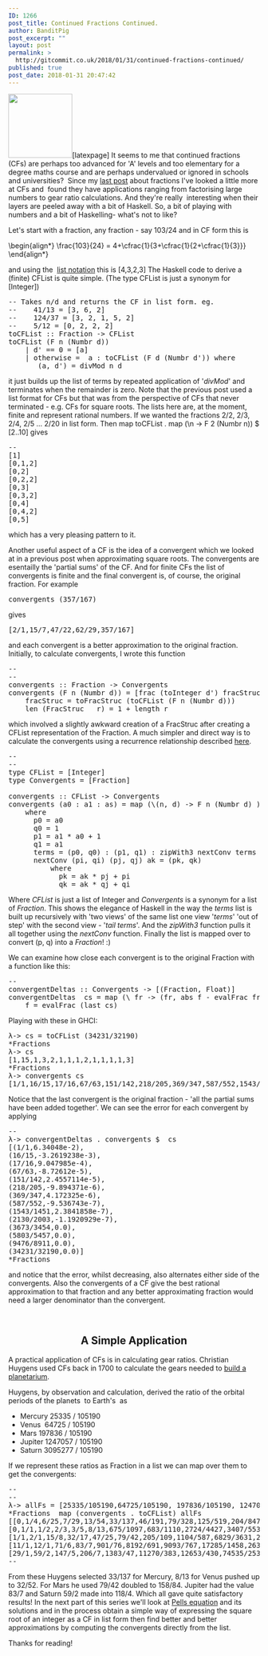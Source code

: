 ```yaml
---
ID: 1266
post_title: Continued Fractions Continued.
author: BanditPig
post_excerpt: ""
layout: post
permalink: >
  http://gitcommit.co.uk/2018/01/31/continued-fractions-continued/
published: true
post_date: 2018-01-31 20:47:42
---
```

<img class="alignnone size-full wp-image-317" src="http://gitcommit.co.uk/wp-content/uploads/2017/03/refresh.png" alt="" width="128" height="128" />[latexpage]
It seems to me that continued fractions (CFs) are perhaps too advanced for 'A' levels and too elementary for a degree maths course and are perhaps undervalued or ignored in schools and universities?  Since my <a href="http://gitcommit.co.uk/2017/11/22/parsers-to-fractions-to-square-roots/">last post</a> about fractions I've looked a little more at CFs and  found they have applications ranging from factorising large numbers to gear ratio calculations. And they're really  interesting when their layers are peeled away with a bit of Haskell. So, a bit of playing with numbers and a bit of Haskelling- what's not to like?

Let's start with a fraction, any fraction - say 103/24 and in CF form this is

\begin{align*}
\frac{103}{24} = 4+\cfrac{1}{3+\cfrac{1}{2+\cfrac{1}{3}}}
\end{align*}

and using the  <a href="http://gitcommit.co.uk/2017/11/22/parsers-to-fractions-to-square-roots/">list notation</a> this is [4,3,2,3]
The Haskell code to derive a (finite) CFList is quite simple. (The type CFList is just a synonym for [Integer])
<pre class="lang:haskell decode:true">-- Takes n/d and returns the CF in list form. eg.
--    41/13 = [3, 6, 2]
--    124/37 = [3, 2, 1, 5, 2]
--    5/12 = [0, 2, 2, 2]
toCFList :: Fraction -&gt; CFList
toCFList (F n (Numbr d))
    | d' == 0 = [a]
    | otherwise =  a : toCFList (F d (Numbr d')) where
       (a, d') = divMod n d</pre>
it just builds up the list of terms by repeated application of '<em>divMod</em>' and terminates when the remainder is zero.
Note that the previous post used a list format for CFs but that was from the perspective of CFs that never terminated - e.g. CFs for square roots. The lists here are, at the moment, finite and represent rational numbers.
If we wanted the fractions 2/2, 2/3, 2/4, 2/5 ... 2/20 in list form. Then <span class="lang:haskell decode:true crayon-inline ">map toCFList . map (\n -&gt; F 2 (Numbr n)) $ [2..10]</span> gives
<pre class="lang:haskell decode:true ">--
[1]
[0,1,2]
[0,2]
[0,2,2]
[0,3]
[0,3,2]
[0,4]
[0,4,2]
[0,5]</pre>
which has a very pleasing pattern to it.

Another useful aspect of a CF is the idea of a convergent which we looked at in a previous post when approximating square roots. The convergents are esentailly the 'partial sums' of the CF. And for finite CFs the list of convergents is finite and the final convergent is, of course, the original fraction.
For example
<pre class="lang:haskell decode:true ">convergents (357/167)</pre>
gives
<pre class="lang:haskell decode:true ">[2/1,15/7,47/22,62/29,357/167]</pre>
and each convergent is a better approximation to the original fraction. Initially, to calculate convergents, I wrote this function
<pre class="lang:haskell decode:true ">--
--
convergents :: Fraction -&gt; Convergents
convergents (F n (Numbr d)) = [frac (toInteger d') fracStruc | d' &lt;- [1..(len fracStruc )]] where
    fracStruc = toFracStruc (toCFList (F n (Numbr d)))
    len (FracStruc _ r) = 1 + length r
</pre>
which involved a slightly awkward creation of a FracStruc after creating a CFList representation of the Fraction.
A much simpler and direct way is to calculate the convergents using a recurrence relationship described <a href="https://en.wikipedia.org/wiki/Generalized_continued_fraction#Fundamental_recurrence_formulas">here</a>.
<pre class="lang:haskell decode:true ">--
--
type CFList = [Integer]
type Convergents = [Fraction]

convergents :: CFList -&gt; Convergents
convergents (a0 : a1 : as) = map (\(n, d) -&gt; F n (Numbr d) ) terms
    where
      p0 = a0
      q0 = 1
      p1 = a1 * a0 + 1
      q1 = a1
      terms = (p0, q0) : (p1, q1) : zipWith3 nextConv terms (tail terms) as
      nextConv (pi, qi) (pj, qj) ak = (pk, qk)
          where
            pk = ak * pj + pi
            qk = ak * qj + qi</pre>
Where <em>CFList</em> is just a list of Integer and <em>Convergents</em> is a synonym for a list of <em>Fraction</em>. This shows the elegance of Haskell in the way the <em>terms</em> list is built up recursively with 'two views' of the same list one view '<em>terms</em>' 'out of step' with the second view - '<em>tail terms</em>'. And the <em>zipWith3</em> function pulls it all together using the <em>nextConv</em> function. Finally the list is mapped over to convert (p, q) into a <em>Fraction</em>! :)

We can examine how close each convergent is to the original Fraction with a function like this:
<pre class="lang:haskell decode:true ">--
convergentDeltas :: Convergents -&gt; [(Fraction, Float)]
convergentDeltas  cs = map (\ fr -&gt; (fr, abs f - evalFrac fr)) cs where
    f = evalFrac (last cs)
</pre>
Playing with these in GHCI:
<pre class="lang:haskell decode:true ">λ-&gt; cs = toCFList (34231/32190)
*Fractions
λ-&gt; cs
[1,15,1,3,2,1,1,1,2,1,1,1,1,3]
*Fractions
λ-&gt; convergents cs
[1/1,16/15,17/16,67/63,151/142,218/205,369/347,587/552,1543/1451,2130/2003,3673/3454,5803/5457,9476/8911,34231/32190]</pre>
Notice that the last convergent is the original fraction - 'all the partial sums have been added together'.
We can see the error for each convergent by applying
<pre class="lang:haskell decode:true ">--
λ-&gt; convergentDeltas . convergents $  cs
[(1/1,6.34048e-2),
(16/15,-3.2619238e-3),
(17/16,9.047985e-4),
(67/63,-8.72612e-5),
(151/142,2.4557114e-5),
(218/205,-9.894371e-6),
(369/347,4.172325e-6),
(587/552,-9.536743e-7),
(1543/1451,2.3841858e-7),
(2130/2003,-1.1920929e-7),
(3673/3454,0.0),
(5803/5457,0.0),
(9476/8911,0.0),
(34231/32190,0.0)]
*Fractions</pre>
and notice that the error, whilst decreasing, also alternates either side of the convergents. Also the convergents of a CF give the best rational approximation to that fraction and any better approximating fraction would need a larger denominator than the convergent.

&nbsp;
<h2 style="text-align: center;">A Simple Application</h2>
A practical application of CFs is in calculating gear ratios. Christian Huygens used CFs back in 1700 to calculate the gears needed to <a href="http://www.irem.univ-mrs.fr/IMG/pdf/huygens-delft.pdf">build a planetarium</a>.

Huygens, by observation and calculation, derived the ratio of the orbital periods of the planets  to Earth's  as
<ul>
 	<li>Mercury 25335 / 105190</li>
 	<li>Venus  64725 / 105190</li>
 	<li>Mars 197836 / 105190</li>
 	<li>Jupiter 1247057 / 105190</li>
 	<li>Saturn 3095277 / 105190</li>
</ul>
If we represent these ratios as Fraction in a list we can map over them to get the convergents:
<pre class="lang:haskell decode:true ">--
--
λ-&gt; allFs = [25335/105190,64725/105190, 197836/105190, 1247057/105190, 3095277/105190] :: [Fraction]
*Fractions  map (convergents . toCFList) allFs
[[0,1/4,6/25,7/29,13/54,33/137,46/191,79/328,125/519,204/847,1553/6448,1757/7295,5067/21038],                 -- Mercury
[0,1/1,1/2,2/3,3/5,8/13,675/1097,683/1110,2724/4427,3407/5537,12945/21038],                                   -- Venus
[1/1,2/1,15/8,32/17,47/25,79/42,205/109,1104/587,6829/3631,28420/15111,35249/18742,98918/52595],              -- Mars
[11/1,12/1,71/6,83/7,901/76,8192/691,9093/767,17285/1458,26378/2225,228309/19258,254687/21483,1247057/105190],-- Jupiter
[29/1,59/2,147/5,206/7,1383/47,11270/383,12653/430,74535/2533,310793/10562,696121/23657,3095277/105190]]      -- Saturn
--
</pre>
From these Huygens selected 33/137 for Mercury, 8/13 for Venus pushed up to 32/52. For Mars he used 79/42 doubled to 158/84. Jupiter had the value 83/7 and Saturn 59/2 made into 118/4.
Which all gave quite satisfactory results!
In the next part of this series we'll look at <a href="https://en.wikipedia.org/wiki/Pell%27s_equation">Pells equation</a> and its solutions and in the process obtain a simple way of expressing the square root of an integer as a CF in list form then find better and better approximations by computing the convergents directly from the list.

Thanks for reading!